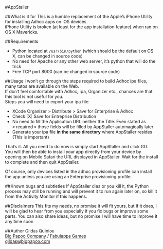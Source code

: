 #AppStaller

##What is it for
This is a humble replacement of the Apple’s iPhone Utility for installing Adhoc apps on iOS devices.  
iPhone Utility is broken (at least for the app installation feature) when ran on OS X Mavericks.

##Requirements
* Python located at `/usr/bin/python` (which should be the default on OS X, can be changed in source code)
* No need for Apache or any other web server, it’s python that will do the trick
* Free TCP port 8000 (can be changed in source code)

##Usage
I won’t go through the steps required to build Adhoc ipa files, many tutos are available on the Web.  
If don’t feel comfortable with Adhoc, ipa, Organizer etc., chances are that this tool is not useful for you.  
Steps you will need to export your ipa file:

* XCode Organizer > Distribute > Save for Enterprise & Adhoc
* Check [X] Save for Entreprise Distribution
* No need to fill the Application URL neither the Title. Even stated as « required » those fields will
  be filled by AppStaller automagically later
* Generate your ipa file **in the same directory** where AppStaller resides (This is important)

That’s it. All you need to do now is simply start AppStaller and click GO.  
You will then be able to install your app directly from your device by opening on Mobile Safari
the URL displayed in AppStaller. Wait for the install to complete and then quit AppStaller.

Of course, only devices listed in the adhoc provisioning profile can install the app unless you
are using an Enterprise provisioning profile.

##Known bugs and subtleties
If AppStaller dies or you kill it, the Python process may still be running and will prevent it to run
again later on, so kill it from the Activity Monitor if this happens.

##Disclaimers
This fits my needs, no promise it will fit yours, but if it does, I will be glad to hear from you
especially if you fix bugs or improve some parts. You can also share ideas, but no promise I
will have time to improve it any time soon.

##Author
Gildas Quiniou  
[Big Papoo Company](http://www.bigpapoo.com) / [Fabulapps Games](http://www.fabulapps.com)  
[gildas@bigpapoo.com](mailto:gildas@bigpapoo.com)

